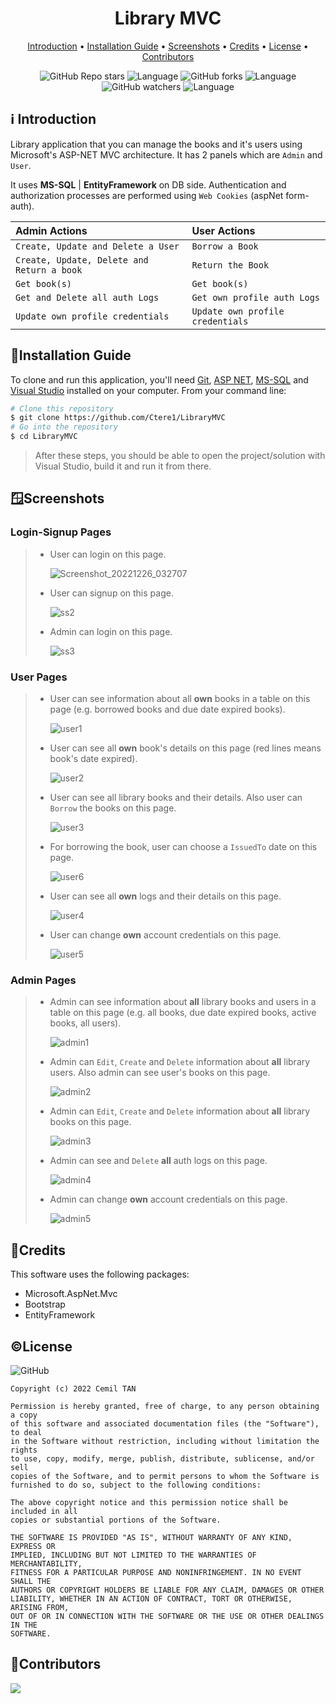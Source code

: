 <h1 align="center">
  Library MVC
  <br>
</h1>

<p align="center">
  <a href="#introduction">Introduction</a> •
  <a href="#installation-guide">Installation Guide</a> •
  <a href="#screenshots">Screenshots</a> •
  <a href="#credits">Credits</a> •
  <a href="#license">License</a> •
  <a href="#contributors">Contributors</a> 
</p>

<div align="center">

![GitHub Repo stars](https://img.shields.io/github/stars/Ctere1/LibraryMVC?style=social)
![Language](https://img.shields.io/badge/C%23-12.1%25-brightgreen)
![GitHub forks](https://img.shields.io/github/forks/Ctere1/LibraryMVC?style=social)
![Language](https://img.shields.io/badge/JavaScript-%2070.3%25-yellow)
![GitHub watchers](https://img.shields.io/github/watchers/Ctere1/LibraryMVC?style=social)
![Language](https://img.shields.io/badge/HTML%20-17.4%25-orange)

</div>

## ℹ️ Introduction
Library application that you can manage the books and it's users using Microsoft's ASP-NET MVC architecture. It has 2 panels which are `Admin` and `User`. 

It uses **MS-SQL** | **EntityFramework** on DB side. Authentication and authorization processes are performed using `Web Cookies` (aspNet form-auth).

| Admin Actions                               | User Actions                       |                                     
| :----------------------------------------   | :-------------------------------   |        
| `Create, Update and Delete a User`          | `Borrow a Book`                    |         
| `Create, Update, Delete and Return a book`  | `Return the Book`                  |        
| `Get book(s)`                               | `Get book(s)`                      |        
| `Get and Delete all auth Logs`              | `Get own profile auth Logs`        |        
| `Update own profile credentials`            | `Update own profile credentials`   |        


## 📃Installation Guide

To clone and run this application, you'll need [Git](https://git-scm.com), [ASP NET](https://dotnet.microsoft.com/en-us/apps/aspnet), [MS-SQL](https://www.microsoft.com/en-us/sql-server/sql-server-downloads) and [Visual Studio](https://visualstudio.microsoft.com/downloads/) installed on your computer. From your command line:

```bash
# Clone this repository
$ git clone https://github.com/Ctere1/LibraryMVC
# Go into the repository
$ cd LibraryMVC
```
> After these steps,  you should be able to open the project/solution with Visual Studio, build it and run it from there.

## 🪟Screenshots
### **Login-Signup Pages**
> * User can login on this page.
>
>   ![Screenshot_20221226_032707](https://user-images.githubusercontent.com/62745858/209548931-5e1b52e7-7585-4937-bf5e-19db82124885.png)
>
> * User can signup on this page.
>
>   ![ss2](https://user-images.githubusercontent.com/62745858/208377244-46e82e5a-9d17-4f58-8a61-b11cc3b467ca.png)
>
> * Admin can login on this page.
>
>   ![ss3](https://user-images.githubusercontent.com/62745858/208377236-033cc98c-44d8-4b03-8e04-b100d8c8033e.png)

### **User Pages**
> * User can see information about all **own** books in a table on this page (e.g. borrowed books and due date expired books).
>
>   ![user1](https://user-images.githubusercontent.com/62745858/208377113-98f4e78f-d3f3-4987-9af1-9a4d4316cd84.png) 
>
> * User can see all **own** book's details on this page (red lines means book's date expired).
> 
>   ![user2](https://user-images.githubusercontent.com/62745858/208377114-de644782-29b1-477d-99f9-f3775211a394.png)
>
> * User can see all library books and their details. Also user can `Borrow` the books on this page.
> 
>   ![user3](https://user-images.githubusercontent.com/62745858/208377116-4211df21-221c-45f0-9287-0cd45ccf678d.png)
>
> * For borrowing the book, user can choose a `IssuedTo` date on this page.
> 
>   ![user6](https://user-images.githubusercontent.com/62745858/208377112-5144dcd0-3c48-42a3-b042-4d20eecd10c8.png)
>
> * User can see all **own** logs and their details on this page.
> 
>   ![user4](https://user-images.githubusercontent.com/62745858/208377104-9fd1cc11-156f-4ece-a068-358aefc2686f.png)
>
> * User can change **own** account credentials on this page. 
> 
>   ![user5](https://user-images.githubusercontent.com/62745858/208377109-43c0f13c-c14b-443d-85fc-b6a9d266dbcd.png)


### **Admin Pages**
> * Admin can see information about **all** library books and users in a table on this page (e.g. all books, due date expired books, active books, all users).
>
>   ![admin1](https://user-images.githubusercontent.com/62745858/208377186-d93b4b14-1393-4f35-8da6-fdf556577e65.png)
>
> * Admin can `Edit`, `Create` and `Delete` information about **all** library users. Also admin can see user's books on this page.
>
>   ![admin2](https://user-images.githubusercontent.com/62745858/208377188-80248c8c-e6bd-4e1f-8ef1-3bd9c5e9c79a.png)
>
> * Admin can `Edit`, `Create` and `Delete` information about **all** library books on this page.
>
>   ![admin3](https://user-images.githubusercontent.com/62745858/208377192-8f489250-31be-47c3-afff-4c7e34d8ab8c.png)
>
> * Admin can see and `Delete` **all** auth logs on this page.
>
>   ![admin4](https://user-images.githubusercontent.com/62745858/208377195-c88763c9-b453-4bab-9c05-3466041d06a4.png)
>
> * Admin can change **own** account credentials on this page. 
>
>   ![admin5](https://user-images.githubusercontent.com/62745858/208377180-35838f01-010a-44fe-9b47-b036f57f5d46.png)


## 📝Credits

This software uses the following packages:

- Microsoft.AspNet.Mvc
- Bootstrap
- EntityFramework

## ©License
![GitHub](https://img.shields.io/github/license/Ctere1/LibraryMVC)

```
Copyright (c) 2022 Cemil TAN

Permission is hereby granted, free of charge, to any person obtaining a copy
of this software and associated documentation files (the "Software"), to deal
in the Software without restriction, including without limitation the rights
to use, copy, modify, merge, publish, distribute, sublicense, and/or sell
copies of the Software, and to permit persons to whom the Software is
furnished to do so, subject to the following conditions:

The above copyright notice and this permission notice shall be included in all
copies or substantial portions of the Software.

THE SOFTWARE IS PROVIDED "AS IS", WITHOUT WARRANTY OF ANY KIND, EXPRESS OR
IMPLIED, INCLUDING BUT NOT LIMITED TO THE WARRANTIES OF MERCHANTABILITY,
FITNESS FOR A PARTICULAR PURPOSE AND NONINFRINGEMENT. IN NO EVENT SHALL THE
AUTHORS OR COPYRIGHT HOLDERS BE LIABLE FOR ANY CLAIM, DAMAGES OR OTHER
LIABILITY, WHETHER IN AN ACTION OF CONTRACT, TORT OR OTHERWISE, ARISING FROM,
OUT OF OR IN CONNECTION WITH THE SOFTWARE OR THE USE OR OTHER DEALINGS IN THE
SOFTWARE.
```

## 📌Contributors

<a href="https://github.com/Ctere1/">
  <img src="https://contrib.rocks/image?repo=Ctere1/Ctere1" />
</a>
